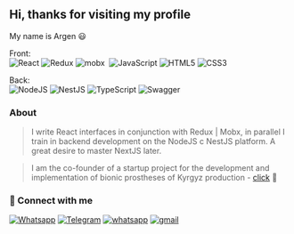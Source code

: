 ## Hi, thanks for visiting my profile
My name is Argen 😃

Front:<br/> 
![React](https://img.shields.io/badge/react-%2320232a.svg?style=for-the-badge&logo=react&logoColor=%2361DAFB)
![Redux](https://img.shields.io/badge/redux-%23593d88.svg?style=for-the-badge&logo=redux&logoColor=white)
<img alt="mobx" src="https://img.shields.io/badge/mobx-e1631a.svg?&style=for-the-badge&logo=mobx&logoColor=fff&&labelColor=e1631a" />&nbsp;
![JavaScript](https://img.shields.io/badge/javascript-%23323330.svg?style=for-the-badge&logo=javascript&logoColor=%23F7DF1E)
![HTML5](https://img.shields.io/badge/html5-%23E34F26.svg?style=for-the-badge&logo=html5&logoColor=white)
![CSS3](https://img.shields.io/badge/css3-%231572B6.svg?style=for-the-badge&logo=css3&logoColor=white) 

Back:<br />
![NodeJS](https://img.shields.io/badge/node.js-6DA55F?style=for-the-badge&logo=node.js&logoColor=white)
![NestJS](https://img.shields.io/badge/nestjs-%23E0234E.svg?style=for-the-badge&logo=nestjs&logoColor=white)
![TypeScript](https://img.shields.io/badge/typescript-%23007ACC.svg?style=for-the-badge&logo=typescript&logoColor=white)
![Swagger](https://img.shields.io/badge/-Swagger-%23Clojure?style=for-the-badge&logo=swagger&logoColor=white)
<!-- ![Docker](https://img.shields.io/badge/docker-%230db7ed.svg?style=for-the-badge&logo=docker&logoColor=white) -->
<!-- ![MongoDB](https://img.shields.io/badge/MongoDB-%234ea94b.svg?style=for-the-badge&logo=mongodb&logoColor=white)
![Postgres](https://img.shields.io/badge/postgres-%23316192.svg?style=for-the-badge&logo=postgresql&logoColor=white) -->

### About
> I write React interfaces in conjunction with Redux | Mobx, in parallel  I train in backend development on the NodeJS c NestJS platform. A  great desire to master NextJS later.

> I am the co-founder of a startup project for the development and  implementation of bionic prostheses of Kyrgyz production -  [click](https://www.youtube.com/watch?v=180-WH-mf8Y&t=584s) 🦾

### 🤝 Connect with me
[<img alt="Whatsapp" src="https://img.shields.io/badge/linkedin-0077B5.svg?&style=for-the-badge&logo=linkedin&logoColor=fff" />][linkedin]
[<img alt="Telegram" src="https://img.shields.io/badge/telegram-0088CC.svg?&style=for-the-badge&logo=telegram&logoColor=fff" />][telegram]
[<img alt="whatsapp" src="https://img.shields.io/badge/whatsapp-4.svg?&style=for-the-badge&logo=whatsapp&logoColor=fff" />][whatsapp]
[<img alt="gmail" src="https://img.shields.io/badge/Gmail-ff0000.svg?&style=for-the-badge&logo=google&logoColor=fff" />][email]


[linkedin]: https://www.linkedin.com/in/argemm/
[telegram]: https://t.me/Argemm
[whatsapp]: https://wa.me/996703070917
[email]: https://mailto:argemm7@gmail.com
